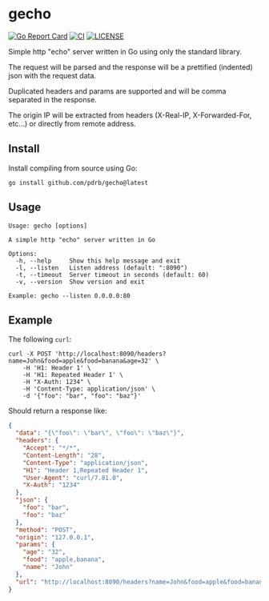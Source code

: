 # gecho

[![Go Report Card](https://goreportcard.com/badge/github.com/pdrb/gecho)](https://goreportcard.com/report/github.com/pdrb/gecho)
[![CI](https://github.com/pdrb/gecho/actions/workflows/ci.yml/badge.svg)](https://github.com/pdrb/gecho/actions/workflows/ci.yml)
[![LICENSE](https://img.shields.io/github/license/pdrb/gecho)](https://github.com/pdrb/gecho/blob/main/LICENSE)

Simple http "echo" server written in Go using only the standard library.

The request will be parsed and the response will be a prettified (indented) json with the request data.

Duplicated headers and params are supported and will be comma separated in the response.

The origin IP will be extracted from headers (X-Real-IP, X-Forwarded-For, etc...) or directly from remote address.

## Install

Install compiling from source using Go:

```shell
go install github.com/pdrb/gecho@latest
```

## Usage

```text
Usage: gecho [options]

A simple http "echo" server written in Go

Options:
  -h, --help     Show this help message and exit
  -l, --listen   Listen address (default: ":8090")
  -t, --timeout  Server timeout in seconds (default: 60)
  -v, --version  Show version and exit

Example: gecho --listen 0.0.0.0:80
```

## Example

The following `curl`:

```shell
curl -X POST 'http://localhost:8090/headers?name=John&food=apple&food=banana&age=32' \
    -H 'H1: Header 1' \
    -H 'H1: Repeated Header 1' \
    -H "X-Auth: 1234" \
    -H 'Content-Type: application/json' \
    -d '{"foo": "bar", "foo": "baz"}'
```

Should return a response like:

```json
{
  "data": "{\"foo\": \"bar\", \"foo\": \"baz\"}",
  "headers": {
    "Accept": "*/*",
    "Content-Length": "28",
    "Content-Type": "application/json",
    "H1": "Header 1,Repeated Header 1",
    "User-Agent": "curl/7.81.0",
    "X-Auth": "1234"
  },
  "json": {
    "foo": "bar",
    "foo": "baz"
  },
  "method": "POST",
  "origin": "127.0.0.1",
  "params": {
    "age": "32",
    "food": "apple,banana",
    "name": "John"
  },
  "url": "http://localhost:8090/headers?name=John&food=apple&food=banana&age=32"
}
```
